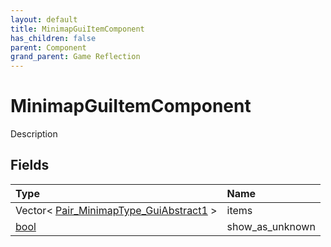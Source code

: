 ```yaml
---
layout: default
title: MinimapGuiItemComponent
has_children: false
parent: Component
grand_parent: Game Reflection
---
```

# MinimapGuiItemComponent
Description 

## Fields

| Type | Name |
|:----------|:--------------|
| Vector< [Pair_MinimapType_GuiAbstract1](/riftbreaker-wiki/docs/game-reflection/classes/pair__minimap_type__gui_abstract1/) > | items |
| [bool](/riftbreaker-wiki/docs/game-reflection/components/bool/) | show_as_unknown |

